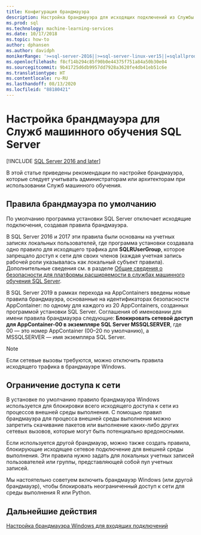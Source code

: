 ```yaml
---
title: Конфигурация брандмауэра
description: Настройка брандмауэра для исходящих подключений из Службы машинного обучения SQL Server.
ms.prod: sql
ms.technology: machine-learning-services
ms.date: 10/17/2018
ms.topic: how-to
author: dphansen
ms.author: davidph
monikerRange: '>=sql-server-2016||>=sql-server-linux-ver15||=sqlallproducts-allversions'
ms.openlocfilehash: f8cf14b294c85f90b0e44375f751a84a50b30e04
ms.sourcegitcommit: 9b41725d6db9957dd7928a3620fe4db41eb51c6e
ms.translationtype: HT
ms.contentlocale: ru-RU
ms.lasthandoff: 08/13/2020
ms.locfileid: "88180421"
---
```

# <a name="firewall-configuration-for-sql-server-machine-learning-services"></a>Настройка брандмауэра для Служб машинного обучения SQL Server
[!INCLUDE [SQL Server 2016 and later](../../includes/applies-to-version/sqlserver2016.md)]

В этой статье приведены рекомендации по настройке брандмауэра, которые следует учитывать администраторам или архитекторам при использовании Служб машинного обучения.

## <a name="default-firewall-rules"></a>Правила брандмауэра по умолчанию

По умолчанию программа установки SQL Server отключает исходящие подключения, создавая правила брандмауэра.

В SQL Server 2016 и 2017 эти правила были основаны на учетных записях локальных пользователей, где программа установки создавала одно правило для исходящего трафика для **SQLRUserGroup**, которое запрещало доступ к сети для своих членов (каждая учетная запись рабочей роли указывалась как локальный субъект правила). Дополнительные сведения см. в разделе [Общие сведения о безопасности для платформы расширяемости в службах машинного обучения SQL Server](../../machine-learning/concepts/security.md#sqlrusergroup).

В SQL Server 2019 в рамках перехода на AppContainers введены новые правила брандмауэра, основанные на идентификаторах безопасности AppContainer: по одному для каждого из 20 AppContainers, созданных программой установки SQL Server. Соглашения об именовании для имени правила брандмауэра следующие: **Блокировать сетевой доступ для AppContainer-00 в экземпляре SQL Server MSSQLSERVER**, где 00 — это номер AppContainer (00–20 по умолчанию), а MSSQLSERVER — имя экземпляра SQL Server.

> [!Note]
> Если сетевые вызовы требуются, можно отключить правила исходящего трафика в брандмауэре Windows.

## <a name="restrict-network-access"></a>Ограничение доступа к сети

В установке по умолчанию правило брандмауэра Windows используется для блокировки всего исходящего доступа к сети из процессов внешней среды выполнения. С помощью правил брандмауэра для процесса внешней среды выполнения можно запретить скачивание пакетов или выполнение каких-либо других сетевых вызовов, которые могут быть потенциально вредоносными.

Если используется другой брандмауэр, можно также создать правила, блокирующие исходящее сетевое подключение для внешней среды выполнения. Эти правила нужно задать для локальных учетных записей пользователей или группы, представляющей собой пул учетных записей.

Мы настоятельно советуем включить брандмауэр Windows (или другой брандмауэр), чтобы блокировать неограниченный доступ к сети для среды выполнения R или Python.

## <a name="next-steps"></a>Дальнейшие действия

[Настройка брандмауэра Windows для входящих подключений](../../database-engine/configure-windows/configure-a-windows-firewall-for-database-engine-access.md)